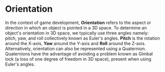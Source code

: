 # Orientation

In the context of game development, **Orientation** refers to the aspect or direction in which an object is pointed in a 3D space. To determine an object's orientation in 3D space, we typically use three angles namely: pitch, yaw, and roll collectively known as Euler's angles. **Pitch** is the rotation around the X-axis, **Yaw** around the Y-axis and **Roll** around the Z-axis. Alternatively, orientation can also be represented using a Quaternion. Quaternions have the advantage of avoiding a problem known as Gimbal lock (a loss of one degree of freedom in 3D space), present when using Euler's angles.
